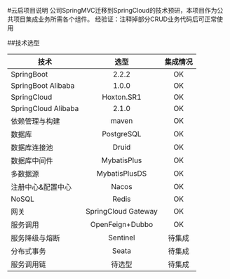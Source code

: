 #云启项目说明
    公司SpringMVC迁移到SpringCloud的技术预研，本项目作为公共项目集成业务所需各个组件。
    经验证：注释掉部分CRUD业务代码后可正常使用

##技术选型

| 技术      | 选型     | 集成情况     | 
| ---------- | :-----------:  | :-----------:  |
| SpringBoot               | 2.2.2     |OK     |
| SpringBoot Alibaba            | 1.0.0     |OK     |
| SpringCloud               | Hoxton.SR1     |OK     |
| SpringCloud Alibaba               | 2.1.0     |OK     |
| 依赖管理与构建               | maven     |OK     |
| 数据库               | PostgreSQL     |OK     | 
| 数据库连接池               | Druid     |OK     |
| 数据库中间件           | MybatisPlus     |OK     |
| 多数据源              | MybatisPlusDS     |OK     |
| 注册中心&配置中心     | Nacos           |OK     |
| NoSQL       | Redis     |OK     |
| 网关       | SpringCloud Gateway     |OK     |
| 服务调用       | OpenFeign+Dubbo     |OK     |
| 服务降级与熔断       | Sentinel     |待集成     |
| 分布式事务       | Seata     |待集成     |
| 服务调用链       | 待选型     |待集成     |
